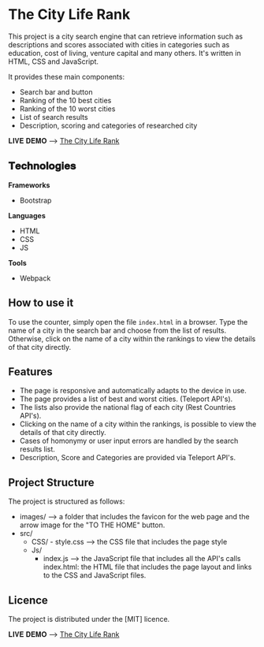 # The City Life Rank
This project is a city search engine that can retrieve information such as descriptions and scores associated with cities in categories such as education, cost of living, venture capital and many others. It's written in HTML, CSS and JavaScript. 

It provides these main components:

- Search bar and button
- Ranking of the 10 best cities
- Ranking of the 10 worst cities
- List of search results
- Description, scoring and categories of researched city

𝐋𝐈𝐕𝐄 𝐃𝐄𝐌𝐎 --> [The City Life Rank](https://matteobattilani.github.io/city-life-rank)

## 𝐓𝐞𝐜𝐡𝐧𝐨𝐥𝐨𝐠𝐢𝐞𝐬

**Frameworks**
- Bootstrap

**Languages**
- HTML
- CSS
- JS

**Tools**
- Webpack

## How to use it

To use the counter, simply open the file `index.html` in a browser. Type the name of a city in the search bar and choose from the list of results. Otherwise, click on the name of a city within the rankings to view the details of that city directly.

## Features

- The page is responsive and automatically adapts to the device in use.
- The page provides a list of best and worst cities. (Teleport API's).
- The lists also provide the national flag of each city (Rest Countries API's).
- Clicking on the name of a city within the rankings, is possible to view the details of that city directly. 
- Cases of homonymy or user input errors are handled by the search results list.
- Description, Score and Categories are provided via Teleport API's.

## Project Structure

The project is structured as follows:

- images/ --> a folder that includes the favicon for the web page and the arrow image for the "TO THE HOME" button.
- src/
    - CSS/
          - style.css --> the CSS file that includes the page style
    - Js/
        - index.js --> the JavaScript file that includes all the API's calls      
index.html: the HTML file that includes the page layout and links to the CSS and JavaScript files.

 



## Licence

The project is distributed under the [MIT] licence.

𝐋𝐈𝐕𝐄 𝐃𝐄𝐌𝐎 --> [The City Life Rank](https://matteobattilani.github.io/city-life-rank)
